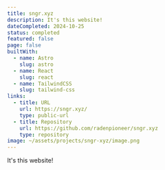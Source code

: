 ```yaml
---
title: sngr.xyz
description: It's this website!
dateCompleted: 2024-10-25
status: completed
featured: false
page: false
builtWith:
  - name: Astro
    slug: astro
  - name: React
    slug: react
  - name: TailwindCSS
    slug: tailwind-css
links:
  - title: URL
    url: https://sngr.xyz/
    type: public-url
  - title: Repository
    url: https://github.com/radenpioneer/sngr.xyz
    type: repository
image: ~/assets/projects/sngr-xyz/image.png
---
```

It's this website!
